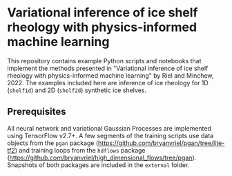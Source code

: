 # Variational inference of ice shelf rheology with physics-informed machine learning

This repository contains example Python scripts and notebooks that implement the methods presented in "Variational inference of ice shelf rheology with physics-informed machine learning" by Riel and Minchew, 2022. The examples included here are inference of ice rheology for 1D (`shelf1d`) and 2D (`shelf2d`) synthetic ice shelves.

## Prerequisites

All neural network and variational Gaussian Processes are implemented using TensorFlow v2.7+. A few segments of the training scripts use data objects from the `pgan` package (https://github.com/bryanvriel/pgan/tree/lite-tf2) and training loops from the `hdflows` package (https://github.com/bryanvriel/high_dimensional_flows/tree/pgan). Snapshots of both packages are included in the `external` folder.
